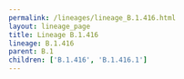 ```yaml
---
permalink: /lineages/lineage_B.1.416.html
layout: lineage_page
title: Lineage B.1.416
lineage: B.1.416
parent: B.1
children: ['B.1.416', 'B.1.416.1']
---
```

